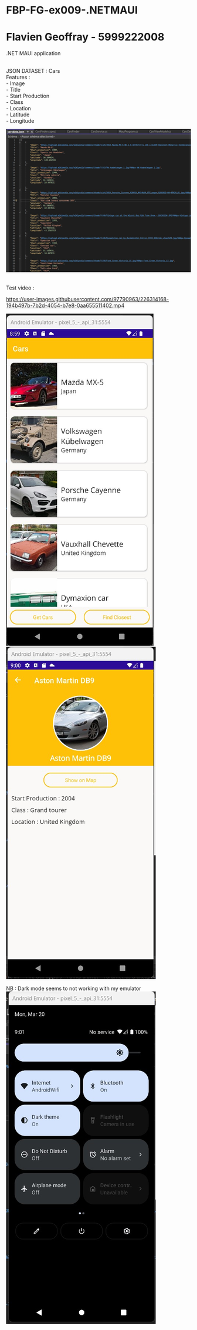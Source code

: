 # FBP-FG-ex009-.NETMAUI
# Flavien Geoffray - 5999222008
.NET MAUI application

<br/>
JSON DATASET : Cars
<br/>
Features :
<br/> - Image
<br/> - Title
<br/> - Start Production
<br/> - Class
<br/> - Location
<br/> - Latitude
<br/> - Longitude
<br/>


![001](Screenshots/001.jpg)


<br/>
Test video :
<br/>


https://user-images.githubusercontent.com/97790963/226314168-194b497b-7b2d-4054-b7e8-0aa655511402.mp4


![002](Screenshots/002.jpg)
![003](Screenshots/003.jpg)

NB : Dark mode seems to not working with my emulator
![004](Screenshots/004.jpg)
